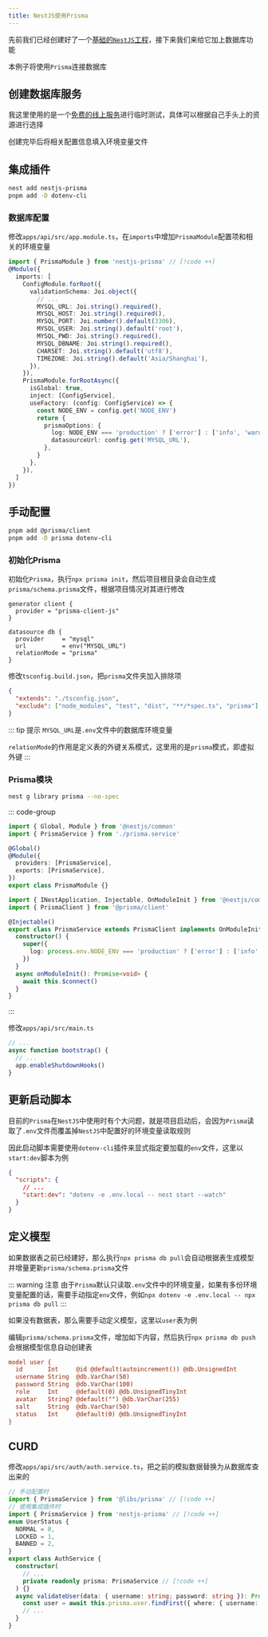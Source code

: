 ```yaml
---
title: NestJS使用Prisma
---
```


先前我们已经创建好了一个[基础的`NestJS`工程](./create.md)，接下来我们来给它加上数据库功能

本例子将使用`Prisma`连接数据库

## 创建数据库服务

我这里使用的是一个[免费的线上服务](https://methodot.com/)进行临时测试，具体可以根据自己手头上的资源进行选择

创建完毕后将相关配置信息填入环境变量文件

## 集成插件

```sh
nest add nestjs-prisma
pnpm add -D dotenv-cli
```

### 数据库配置

修改`apps/api/src/app.module.ts`，在`imports`中增加`PrismaModule`配置项和相关的环境变量

```ts
import { PrismaModule } from 'nestjs-prisma' // [!code ++]
@Module({
  imports: [
    ConfigModule.forRoot({
      validationSchema: Joi.object({
        // ...
        MYSQL_URL: Joi.string().required(),
        MYSQL_HOST: Joi.string().required(),
        MYSQL_PORT: Joi.number().default(3306),
        MYSQL_USER: Joi.string().default('root'),
        MYSQL_PWD: Joi.string().required(),
        MYSQL_DBNAME: Joi.string().required(),
        CHARSET: Joi.string().default('utf8'),
        TIMEZONE: Joi.string().default('Asia/Shanghai'),
      }),
    }),
    PrismaModule.forRootAsync({
      isGlobal: true,
      inject: [ConfigService],
      useFactory: (config: ConfigService) => {
        const NODE_ENV = config.get('NODE_ENV')
        return {
          prismaOptions: {
            log: NODE_ENV === 'production' ? ['error'] : ['info', 'warn', 'error'],
            datasourceUrl: config.get('MYSQL_URL'),
          },
        }
      },
    }),
  ]
})
```

## 手动配置

```sh
pnpm add @prisma/client
pnpm add -D prisma dotenv-cli
```

### 初始化Prisma

初始化`Prisma`，执行`npx prisma init`，然后项目根目录会自动生成`prisma/schema.prisma`文件，根据项目情况对其进行修改

```ini{7-8}
generator client {
  provider = "prisma-client-js"
}

datasource db {
  provider     = "mysql"
  url          = env("MYSQL_URL")
  relationMode = "prisma"
}
```

修改`tsconfig.build.json`，把`prisma`文件夹加入排除项

```json
{
  "extends": "./tsconfig.json",
  "exclude": ["node_modules", "test", "dist", "**/*spec.ts", "prisma"] // [!code hl]
}
```

::: tip 提示
`MYSQL_URL`是`.env`文件中的数据库环境变量

`relationMode`的作用是定义表的外键关系模式，这里用的是`prisma`模式，即虚拟外键
:::

### Prisma模块

```sh
nest g library prisma --no-spec
```

::: code-group

```ts [prisma.module.ts]
import { Global, Module } from '@nestjs/common'
import { PrismaService } from './prisma.service'

@Global()
@Module({
  providers: [PrismaService],
  exports: [PrismaService],
})
export class PrismaModule {}
```

```ts [prisma.service.ts]
import { INestApplication, Injectable, OnModuleInit } from '@nestjs/common'
import { PrismaClient } from '@prisma/client'

@Injectable()
export class PrismaService extends PrismaClient implements OnModuleInit {
  constructor() {
    super({
      log: process.env.NODE_ENV === 'production' ? ['error'] : ['info', 'warn', 'error'],
    })
  }
  async onModuleInit(): Promise<void> {
    await this.$connect()
  }
}
```

:::

修改`apps/api/src/main.ts`

```ts
// ...
async function bootstrap() {
  // ...
  app.enableShutdownHooks()
}
```

## 更新启动脚本

目前的`Prisma`在`NestJS`中使用时有个大问题，就是项目启动后，会因为`Prisma`读取了`.env`文件而覆盖掉`NestJS`中配置好的环境变量读取规则

因此启动脚本需要使用`dotenv-cli`插件来显式指定要加载的`env`文件，这里以`start:dev`脚本为例

```json
{
  "scripts": {
    // ...
    "start:dev": "dotenv -e .env.local -- nest start --watch"
  }
}
```

## 定义模型

如果数据表之前已经建好，那么执行`npx prisma db pull`会自动根据表生成模型并增量更新`prisma/schema.prisma`文件

::: warning 注意
由于`Prisma`默认只读取`.env`文件中的环境变量，如果有多份环境变量配置的话，需要手动指定`env`文件，例如`npx dotenv -e .env.local -- npx prisma db pull`
:::

如果没有数据表，那么需要手动定义模型，这里以`user`表为例

编辑`prisma/schema.prisma`文件，增加如下内容，然后执行`npx prisma db push`会根据模型信息自动创建表

```ini
model user {
  id       Int     @id @default(autoincrement()) @db.UnsignedInt
  username String  @db.VarChar(50)
  password String  @db.VarChar(100)
  role     Int     @default(0) @db.UnsignedTinyInt
  avatar   String? @default("") @db.VarChar(255)
  salt     String  @db.VarChar(50)
  status   Int     @default(0) @db.UnsignedTinyInt
}
```

## CURD

修改`apps/api/src/auth/auth.service.ts`，把之前的模拟数据替换为从数据库查出来的

```ts
// 手动配置时
import { PrismaService } from '@libs/prisma' // [!code ++]
// 使用集成插件时
import { PrismaService } from 'nestjs-prisma' // [!code ++]
enum UserStatus {
  NORMAL = 0,
  LOCKED = 1,
  BANNED = 2,
}
export class AuthService {
  constructor(
    // ...
    private readonly prisma: PrismaService // [!code ++]
  ) {}
  async validateUser(data: { username: string; password: string }): Promise<ValidResult> {
    const user = await this.prisma.user.findFirst({ where: { username: data.username } }) // [!code ++]
    // ...
  }
}
```

